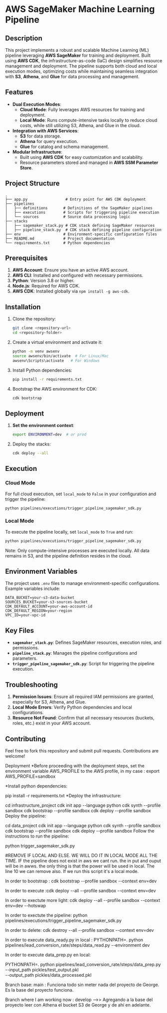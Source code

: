 # AWS SageMaker Machine Learning Pipeline

## Description
This project implements a robust and scalable Machine Learning (ML) pipeline leveraging **AWS SageMaker** for training and deployment. Built using **AWS CDK**, the infrastructure-as-code (IaC) design simplifies resource management and deployment. The pipeline supports both cloud and local execution modes, optimizing costs while maintaining seamless integration with **S3**, **Athena**, and **Glue** for data processing and management.

## Features
- **Dual Execution Modes**: 
  - **Cloud Mode**: Fully leverages AWS resources for training and deployment.
  - **Local Mode**: Runs compute-intensive tasks locally to reduce cloud costs, while still utilizing S3, Athena, and Glue in the cloud.
- **Integration with AWS Services**:
  - **S3** for data storage.
  - **Athena** for query execution.
  - **Glue** for catalog and schema management.
- **Modular Infrastructure**:
  - Built using **AWS CDK** for easy customization and scalability.
  - Resource parameters stored and managed in **AWS SSM Parameter Store**.

## Project Structure
```
.
├── app.py                 # Entry point for AWS CDK deployment
├── pipelines
│   ├── definitions       # Definitions of the SageMaker pipelines
│   ├── executions        # Scripts for triggering pipeline execution
│   └── sources           # Source data processing logic
├── stacks
│   ├── sagemaker_stack.py # CDK stack defining SageMaker resources
│   ├── pipeline_stack.py  # CDK stack defining pipeline configuration
├── env                   # Environment-specific configuration files
├── README.md             # Project documentation
└── requirements.txt      # Python dependencies
```

## Prerequisites
1. **AWS Account**: Ensure you have an active AWS account.
2. **AWS CLI**: Installed and configured with necessary permissions.
3. **Python**: Version 3.8 or higher.
4. **Node.js**: Required for AWS CDK.
5. **AWS CDK**: Installed globally via `npm install -g aws-cdk`.

## Installation

1. Clone the repository:
   ```bash
   git clone <repository-url>
   cd <repository-folder>
   ```

2. Create a virtual environment and activate it:
   ```bash
   python -m venv awsenv
   source awsenv/bin/activate  # For Linux/Mac
   awsenv\Scripts\activate   # For Windows
   ```

3. Install Python dependencies:
   ```bash
   pip install -r requirements.txt
   ```

4. Bootstrap the AWS environment for CDK:
   ```bash
   cdk bootstrap
   ```

## Deployment

1. **Set the environment context**:
   ```bash
   export ENVIRONMENT=dev  # or prod
   ```

2. Deploy the stacks:
   ```bash
   cdk deploy --all
   ```

## Execution

### Cloud Mode
For full cloud execution, set `local_mode` to `False` in your configuration and trigger the pipeline:
```bash
python pipelines/executions/trigger_pipeline_sagemaker_sdk.py
```

### Local Mode
To execute the pipeline locally, set `local_mode` to `True` and run:
```bash
python pipelines/executions/trigger_pipeline_sagemaker_sdk.py
```
Note: Only compute-intensive processes are executed locally. All data remains in S3, and the pipeline definition resides in the cloud.

## Environment Variables
The project uses `.env` files to manage environment-specific configurations. Example variables include:
```
DATA_BUCKET=your-s3-data-bucket
SOURCES_BUCKET=your-s3-sources-bucket
CDK_DEFAULT_ACCOUNT=your-aws-account-id
CDK_DEFAULT_REGION=your-region
VPC_ID=your-vpc-id
```

## Key Files
- **`sagemaker_stack.py`**: Defines SageMaker resources, execution roles, and permissions.
- **`pipeline_stack.py`**: Manages the pipeline configurations and parameters.
- **`trigger_pipeline_sagemaker_sdk.py`**: Script for triggering the pipeline execution.

## Troubleshooting
1. **Permission Issues**: Ensure all required IAM permissions are granted, especially for S3, Athena, and Glue.
2. **Local Mode Errors**: Verify Python dependencies and local configurations.
3. **Resource Not Found**: Confirm that all necessary resources (buckets, roles, etc.) exist in your AWS account.

## Contributing
Feel free to fork this repository and submit pull requests. Contributions are welcome!


Deployment
*Before proceeding with the deployment steps, set the environment variable AWS_PROFILE to the AWS profile, in my case : export AWS_PROFILE=sandbox 

*Install python dependencies:

pip install -r requirements.txt
*Deploy the infrastructure:

cd infrastructure_project
cdk init app --language python
cdk synth --profile sandbox
cdk bootstrap --profile sandbox
cdk deploy --profile sandbox
Deploy the pipeline:

cd data_project
cdk init app --language python
cdk synth --profile sandbox
cdk bootstrap --profile sandbox
cdk deploy --profile sandbox
Follow the instructions to run the pipeline:

python trigger_sagemaker_sdk.py

#REMOVE IF LOCAL AND ELSE. WE WILL DO IT IN LOCAL MODE ALL THE TIME. IF the pipeline does not exist in aws we cant run. the in put and ouput will be in awws. the only thing is that the power will be used in local. The line 10 we can remove also. If we run this script it's a local mode.

In order to bootstrap : cdk bootstrap --profile sandbox --context env=dev

In order to execute :cdk deploy --all --profile sandbox --context env=dev

In order to exectute more light: cdk deploy --all  --profile sandbox --context env=dev --hotswap

In order to exectute the pipeline: python pipelines/executions/trigger_pipeline_sagemaker_sdk.py

In order to delete: cdk destroy --all --profile sandbox --context env=dev

In order to execute data_ready.py in local : PYTHONPATH=. python pipelines/lead_conversion_rate/steps/data_read.py --environment dev

In order to execute data_prep.py en local: 

PYTHONPATH=. python pipelines/lead_conversion_rate/steps/data_prep.py \
  --input_path pickles/test_output.pkl \
  --output_path pickles/data_processed.pkl





Branch base: main : Funciona todo sin meter nada del proyecto de George. Es la base del proyecto funciona.

Branch where I am working now : develop -->> Agregando a la base del proyecto leer con Athena el bucket S3 de George y de ahí en adelante.